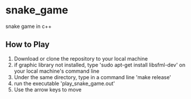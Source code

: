 # snake_game
snake game in c++

## How to Play
1.  Download or clone the repository to your local machine
2.  if graphic library not installed, type 'sudo apt-get install libsfml-dev' on your local machine's command line
3.  Under the same directory, type in a command line 'make release'
4.  run the executable 'play_snake_game.out'
5.  Use the arrow keys to move
